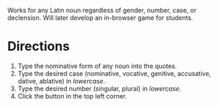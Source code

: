 Works for any Latin noun regardless of gender, number, case, or declension. Will later develop an in-browser game for students.

# Directions
1.  Type the nominative form of any noun into the quotes.
2.  Type the desired case (nominative, vocative, genitive, accusative, dative, ablative) in *lowercase*.
3.  Type the desired number (singular, plural) in *lowercase*.
4. Click the button in the top left corner.
